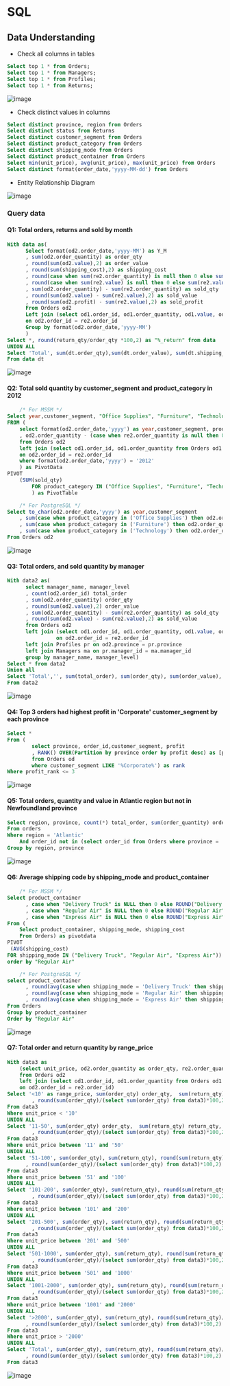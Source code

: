 # SQL

## Data Understanding
- Check all columns in tables
````sql
Select top 1 * from Orders;
Select top 1 * from Managers;
Select top 1 * from Profiles;
Select top 1 * from Returns;
````
![image](https://github.com/hhienly/SQL/assets/138852319/2d256dff-d8a4-4d15-85aa-8c4e4e310d03)

- Check distinct values in columns
````sql
Select distinct province, region from Orders
Select distinct status from Returns
Select distinct customer_segment from Orders
Select distinct product_category from Orders
Select distinct shipping_mode from Orders
Select distinct product_container from Orders
Select min(unit_price), avg(unit_price), max(unit_price) from Orders
Select distinct format(order_date,'yyyy-MM-dd') from Orders
````

- Entity Relationship Diagram
  
![image](https://github.com/hhienly/SQL/assets/138852319/c10bf3db-6558-4e45-92d7-b7066df7f978)

### Query data
#### Q1: Total orders, returns and sold by month
````sql
With data as(
      Select format(od2.order_date,'yyyy-MM') as Y_M
      , sum(od2.order_quantity) as order_qty
      , round(sum(od2.value),2) as order_value
      , round(sum(shipping_cost),2) as shipping_cost
      , round(case when sum(re2.order_quantity) is null then 0 else sum(re2.order_quantity) end,2) as return_qty
      , round(case when sum(re2.value) is null then 0 else sum(re2.value) end,2) as return_value
      , sum(od2.order_quantity) - sum(re2.order_quantity) as sold_qty
      , round(sum(od2.value) - sum(re2.value),2) as sold_value
      , round(sum(od2.profit) - sum(re2.value),2) as sold_profit
      From Orders od2
      Left join (select od1.order_id, od1.order_quantity, od1.value, od1.profit from Orders od1 inner join Returns re1 on od1.order_id = re1.order_id) re2
      on od2.order_id = re2.order_id
      Group by format(od2.order_date,'yyyy-MM')
      )
Select *, round(return_qty/order_qty *100,2) as "%_return" from data
UNION ALL
Select 'Total', sum(dt.order_qty),sum(dt.order_value), sum(dt.shipping_cost), sum(dt.return_qty),sum(dt.return_value), sum(dt.sold_qty), 				sum(dt.sold_value),sum(dt.sold_profit),round(sum(dt.return_qty)/sum(dt.order_qty)*100,2)
From data dt
````
![image](https://github.com/hhienly/SQL/assets/138852319/cff81970-9a25-4144-9dad-3ca3f83ad137)

#### Q2: Total sold quantity by customer_segment and product_category in 2012
````sql
	/* For MSSM */
Select year,customer_segment, "Office Supplies", "Furniture", "Technology"
FROM (
    select format(od2.order_date,'yyyy') as year,customer_segment, product_category
    , od2.order_quantity - (case when re2.order_quantity is null then 0 else re2.order_quantity end) as sold_qty
    from Orders od2
    left join (select od1.order_id, od1.order_quantity from Orders od1 inner join Returns re1 on od1.order_id = re1.order_id) re2
    on od2.order_id = re2.order_id
    where format(od2.order_date,'yyyy') = '2012'
	) as PivotData
PIVOT
    (SUM(sold_qty)
    	FOR product_category IN ("Office Supplies", "Furniture", "Technology")
    	) as PivotTable

	/* For PostgreSQL */
Select to_char(od2.order_date,'yyyy') as year,customer_segment
    , sum(case when product_category in ('Office Supplies') then od2.order_quantity end) - sum(case when product_category in ('Office Supplies') then re2.order_quantity end) as "Office Supplies"
    , sum(case when product_category in ('Furniture') then od2.order_quantity end) - sum(case when product_category in ('Furniture') then re2.order_quantity end) as "Furniture"
    , sum(case when product_category in ('Technology') then od2.order_quantity end) - sum(case when product_category in ('Technology') then re2.order_quantity end) as "Technology"
From Orders od2
````
![image](https://github.com/hhienly/SQL/assets/138852319/fa4f243b-e458-408c-b598-d3dc894e014d)

#### Q3: Total orders, and sold quantity by manager
````sql
With data2 as(
      select manager_name, manager_level
      , count(od2.order_id) total_order
      , sum(od2.order_quantity) order_qty
      , round(sum(od2.value),2) order_value
      , sum(od2.order_quantity) - sum(re2.order_quantity) as sold_qty
      , round(sum(od2.value) - sum(re2.value),2) as sold_value
      from Orders od2
      left join (select od1.order_id, od1.order_quantity, od1.value, od1.profit from Orders od1 inner join Returns re1 on od1.order_id = re1.order_id) re2 
      			on od2.order_id = re2.order_id
      left join Profiles pr on od2.province = pr.province
      left join Managers ma on pr.manager_id = ma.manager_id
      group by manager_name, manager_level)
Select * from data2
Union all
Select 'Total','', sum(total_order), sum(order_qty), sum(order_value), sum(sold_qty), sum(sold_value)
From data2
````
![image](https://github.com/hhienly/SQL/assets/138852319/64a32402-f684-4c76-9aea-ab4b6849cd78)

#### Q4: Top 3 orders had highest profit in 'Corporate' customer_segment by each province
````sql
Select *
From (
    	select province, order_id,customer_segment, profit
    	, RANK() OVER(Partition by province order by profit desc) as [profit_rank]
    	from Orders od
    	where customer_segment LIKE '%Corporate%') as rank
Where profit_rank <= 3
````
![image](https://github.com/hhienly/SQL/assets/138852319/8331d763-f4ab-48d0-bd42-15c8480d5afe)

#### Q5: Total orders, quantity and value in Atlantic region but not in Newfoundland province
````sql
Select region, province, count(*) total_order, sum(order_quantity) order_qty, sum(value) order_value
From orders
Where region = 'Atlantic'
    And order_id not in (select order_id from Orders where province = 'Newfoundland')
Group by region, province
````
![image](https://github.com/hhienly/SQL/assets/138852319/3ad6a8d2-6b4c-410b-a7db-01ed1e9e52ef)

#### Q6: Average shipping code by shipping_mode and product_container
````sql
	/* For MSSM */
Select product_container
      , case when "Delivery Truck" is NULL then 0 else ROUND("Delivery Truck",2) end "Delivery Truck"
      , case when "Regular Air" is NULL then 0 else ROUND("Regular Air",2) end "Regular Air"
      , case when "Express Air" is NULL then 0 else ROUND("Express Air",2) end "Express Air"
From (
	Select product_container, shipping_mode, shipping_cost
	From Orders) as pivotdata
PIVOT
 (AVG(shipping_cost)
FOR shipping_mode IN ("Delivery Truck", "Regular Air", "Express Air")) as pivottable
order by "Regular Air"

	/* For PostgreSQL */
select product_container
      , round(avg(case when shipping_mode = 'Delivery Truck' then shipping_cost end),2) as "Delivery Truck"
      , round(avg(case when shipping_mode = 'Regular Air' then shipping_cost end),2) as "Regular Air"
      , round(avg(case when shipping_mode = 'Express Air' then shipping_cost end),2) as "Express Air"
From Orders
Group by product_container
Order by "Regular Air"
````
![image](https://github.com/hhienly/SQL/assets/138852319/25313392-564a-41c4-a018-0a20a77ef1c7)

#### Q7: Total order and return quantity by range_price
````sql
With data3 as
    (select unit_price, od2.order_quantity as order_qty, re2.order_quantity as return_qty
    from Orders od2
    left join (select od1.order_id, od1.order_quantity from Orders od1 inner join Returns re1 on od1.order_id = re1.order_id) re2 
    on od2.order_id = re2.order_id)
Select '<10' as range_price, sum(order_qty) order_qty,  sum(return_qty) return_qty, round(sum(return_qty)/sum(order_qty)*100,2) as "%_return"
        , round(sum(order_qty)/(select sum(order_qty) from data3)*100,2) as "%_order/total"
From data3
Where unit_price < '10'
UNION ALL
Select '11-50', sum(order_qty) order_qty,  sum(return_qty) return_qty, round(sum(return_qty)/sum(order_qty)*100,2) as "%_return"
        , round(sum(order_qty)/(select sum(order_qty) from data3)*100,2) as "%_order/total"
From data3
Where unit_price between '11' and '50'
UNION ALL
Select '51-100', sum(order_qty), sum(return_qty), round(sum(return_qty)/sum(order_qty)*100,2) as "%_return"
      , round(sum(order_qty)/(select sum(order_qty) from data3)*100,2) as "%_order/total"
From data3
Where unit_price between '51' and '100'
UNION ALL
Select '101-200', sum(order_qty), sum(return_qty), round(sum(return_qty)/sum(order_qty)*100,2) as "%_return"
        , round(sum(order_qty)/(select sum(order_qty) from data3)*100,2) as "%_order/total"
From data3
Where unit_price between '101' and '200'
UNION ALL
Select '201-500', sum(order_qty), sum(return_qty), round(sum(return_qty)/sum(order_qty)*100,2) as "%_return"
        , round(sum(order_qty)/(select sum(order_qty) from data3)*100,2) as "%_order/total"
From data3
Where unit_price between '201' and '500'
UNION ALL
Select '501-1000', sum(order_qty), sum(return_qty), round(sum(return_qty)/sum(order_qty)*100,2) as "%_return"
        , round(sum(order_qty)/(select sum(order_qty) from data3)*100,2) as "%_order/total"
From data3
Where unit_price between '501' and '1000'
UNION ALL
Select '1001-2000', sum(order_qty), sum(return_qty), round(sum(return_qty)/sum(order_qty)*100,2) as "%_return"
        , round(sum(order_qty)/(select sum(order_qty) from data3)*100,2) as "%_order/total"
From data3
Where unit_price between '1001' and '2000'
UNION ALL
Select '>2000', sum(order_qty), sum(return_qty), round(sum(return_qty)/sum(order_qty)*100,2) as "%_return"
      , round(sum(order_qty)/(select sum(order_qty) from data3)*100,2) as "%_order/total"
From data3
Where unit_price > '2000'
UNION ALL
Select 'Total', sum(order_qty), sum(return_qty), round(sum(return_qty)/sum(order_qty)*100,2) as "%_return"
      , round(sum(order_qty)/(select sum(order_qty) from data3)*100,2) as "%_order/total"
From data3
````
![image](https://github.com/hhienly/SQL/assets/138852319/82ad9177-b0ca-45aa-b5b4-653c8aa4eca2)

